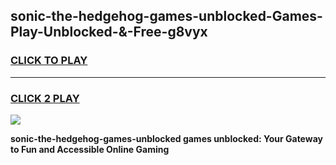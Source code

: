 
## sonic-the-hedgehog-games-unblocked-Games-Play-Unblocked-&-Free-g8vyx
<h3>
<a href="https://premium76.site?title=sonic-the-hedgehog-games-unblocked&ref=24A">CLICK TO PLAY</a></h3>
<hr>

<h3>
<a href="https://premium76.site?title=sonic-the-hedgehog-games-unblocked&ref=24A">CLICK 2 PLAY</a>
  
</h3>

<a href="https://premium76.site?title=sonic-the-hedgehog-games-unblocked&ref=24A"><img src="https://clearcache.store/games.png"></a>


**sonic-the-hedgehog-games-unblocked games unblocked: Your Gateway to Fun and Accessible Online Gaming**
